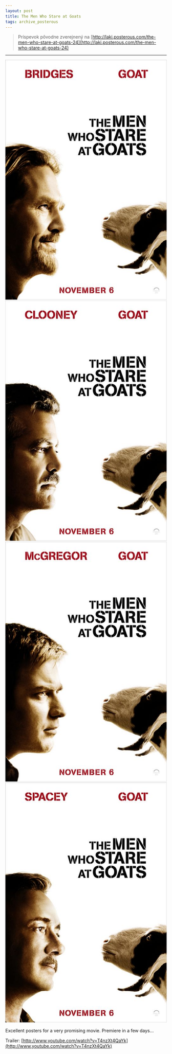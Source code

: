 ```yaml
---
layout: post
title: The Men Who Stare at Goats
tags: archive_posterous
---
```

> Príspevok pôvodne zverejnený na [http://laki.posterous.com/the-men-who-stare-at-goats-24](http://laki.posterous.com/the-men-who-stare-at-goats-24)
***
![men_who_stare_at_goats_ver2.jpg](/media/2009/men_who_stare_at_goats_ver2.jpg)
![men_who_stare_at_goats_ver3.jpg](/media/2009/men_who_stare_at_goats_ver3.jpg)
![men_who_stare_at_goats_ver4.jpg](/media/2009/men_who_stare_at_goats_ver4.jpg)
![men_who_stare_at_goats_ver5.jpg](/media/2009/men_who_stare_at_goats_ver5.jpg)

Excellent posters for a very promising movie. Premiere in a few days…

Trailer:
[http://www.youtube.com/watch?v=T4nzXt4QaYk](http://www.youtube.com/watch?v=T4nzXt4QaYk)
